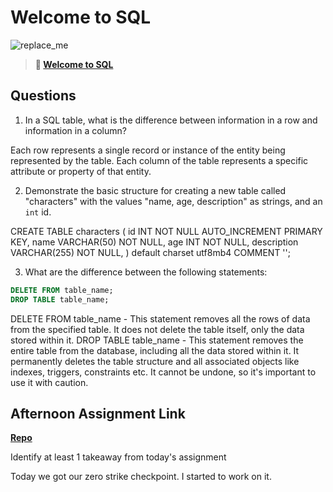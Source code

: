# Welcome to SQL

![replace_me](https://codeworks.blob.core.windows.net/public/assets/img/illustrations/placeholder.svg)

> **📖 [Welcome to SQL](https://codeworksacademy.com/fs-student-guide/resources/wk11/01-MySQL-GettingStarted)**

## Questions

1. In a SQL table, what is the difference between information in a row and information in a column?

Each row represents a single record or instance of the entity being represented by the table. Each column of the table represents a specific attribute or property of that entity.

2. Demonstrate the basic structure for creating a new table called "characters" with the values "name, age, description" as strings, and an `int` id.

CREATE TABLE characters (
  id INT NOT NULL AUTO_INCREMENT PRIMARY KEY,
  name VARCHAR(50) NOT NULL,
  age INT NOT NULL,
  description VARCHAR(255) NOT NULL,
) default charset utf8mb4 COMMENT '';

3. What are the difference between the following statements: 
```sql
DELETE FROM table_name;
DROP TABLE table_name;
```

DELETE FROM table_name - This statement removes all the rows of data from the specified table. It does not delete the table itself, only the data stored within it.
DROP TABLE table_name - This statement removes the entire table from the database, including all the data stored within it. It permanently deletes the table structure and all associated objects like indexes, triggers, constraints etc. It cannot be undone, so it's important to use it with caution.

## Afternoon Assignment Link

**[Repo](https://github.com/AnastasiiaShaynyuk/<ASSIGNMENT_REPO>)**

Identify at least 1 takeaway from today's assignment

Today we got our zero strike checkpoint. I started to work on it.
